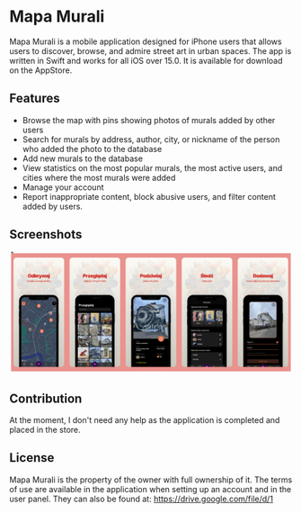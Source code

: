 # Mapa Murali

Mapa Murali is a mobile application designed for iPhone users that allows users to discover, browse, and admire street art in urban spaces. The app is written in Swift and works for all iOS over 15.0. It is available for download on the AppStore.

## Features

- Browse the map with pins showing photos of murals added by other users
- Search for murals by address, author, city, or nickname of the person who added the photo to the database
- Add new murals to the database
- View statistics on the most popular murals, the most active users, and cities where the most murals were added
- Manage your account
- Report inappropriate content, block abusive users, and filter content added by users.

## Screenshots

![Mapa Murali screenshots](https://github.com/Belijder/MapaMurali/blob/master/MapaMuraliScreenshots.png)

## Contribution

At the moment, I don't need any help as the application is completed and placed in the store.

## License

Mapa Murali is the property of the owner with full ownership of it. The terms of use are available in the application when setting up an account and in the user panel. They can also be found at: https://drive.google.com/file/d/1
